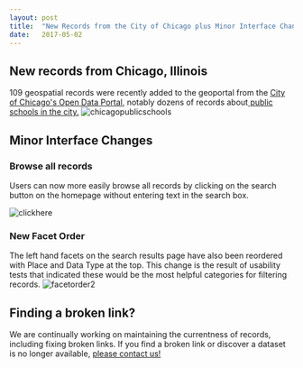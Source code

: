 ```yaml
---
layout: post
title:  "New Records from the City of Chicago plus Minor Interface Changes"
date:   2017-05-02
---
```


## New records from Chicago, Illinois

109 geospatial records were recently added to the geoportal from the [City of Chicago's Open Data Portal](https://data.cityofchicago.org/), notably dozens of records about[ public schools in the city.](https://geo.btaa.org/?f%5Bdct_isPartOf_sm%5D%5B%5D=City+of+Chicago+Data+Portal&per_page=100&q=schools&search_field=all_fields)
![chicagopublicschools](https://cloud.githubusercontent.com/assets/2367677/25535967/8a268ce6-2bfe-11e7-8084-aa313497831f.png)

## Minor Interface Changes
### Browse all records
Users can now more easily browse all records by clicking on the search button on the homepage without entering text in the search box.

![clickhere](https://cloud.githubusercontent.com/assets/2367677/25536214/96050410-2bff-11e7-9ffe-eae735ea2965.png)

### New Facet Order
The left hand facets on the search results page have also been reordered with Place and Data Type at the top.  This change is the result of usability tests that indicated these would be the most helpful categories for filtering records.
![facetorder2](https://cloud.githubusercontent.com/assets/2367677/25536581/00108a2c-2c01-11e7-959f-32aa299c85c3.png)

## Finding a broken link?

We are continually working on maintaining the currentness of records, including fixing broken links. If you find a broken link or discover a dataset is no longer available, [please contact us!](https://docs.google.com/a/umn.edu/forms/d/e/1FAIpQLSf6OHrj6YIcn8yNe6sWgQJ_iJfElDZgozUCSdATzePwLqul5Q/viewform)
